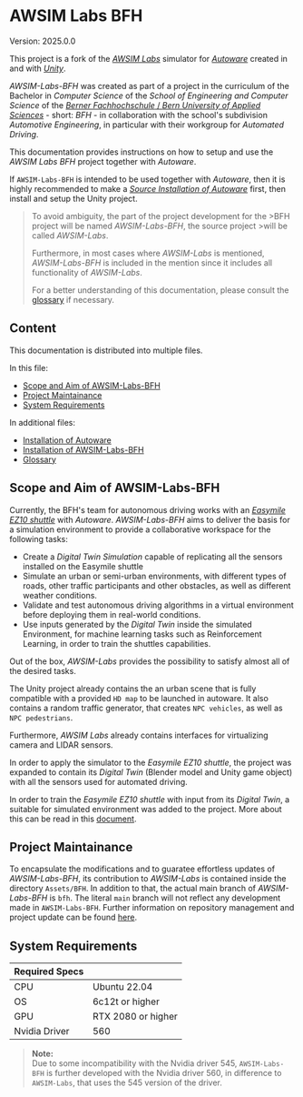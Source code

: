 # AWSIM Labs BFH

Version: 2025.0.0

This project is a fork of the [_AWSIM Labs_](https://github.com/autowarefoundation/AWSIM-Labs) simulator for [_Autoware_](https://autoware.org/) created in and with [_Unity_](www.unity.com). 

_AWSIM-Labs-BFH_ was created as part of a project in the curriculum of the Bachelor in _Computer Science_ of the _School of Engineering and Computer Science_ of the [_Berner Fachhochschule_ / _Bern University of Applied Sciences_](https://www.bfh.ch/de/studium/bachelor/informatik/)  -  short: _BFH_ - in collaboration with the school's subdivision _Automotive Engineering_, in particular with their workgroup for _Automated Driving_.

This documentation provides instructions on how to setup and use the _AWSIM Labs BFH_ project together with _Autoware_.

If `AWSIM-Labs-BFH` is intended to be used together with _Autoware_, then it is highly recommended to make a [_Source Installation of Autoware_](autoware-installation.md) first, then install and setup the Unity project.

>To avoid ambiguity, the part of the project development for the >BFH project will be named _AWSIM-Labs-BFH_, the source project >will be called _AWSIM-Labs_. 
>
>Furthermore, in most cases where _AWSIM-Labs_ is mentioned, _AWSIM-Labs-BFH_ is included in the mention since it includes all functionality of _AWSIM-Labs_.
>
>For a better understanding of this documentation, please consult the [glossary](glossary.md) if necessary.

## Content
This documentation is distributed into multiple files.

In this file:
- [Scope and Aim of AWSIM-Labs-BFH](#scope-and-aim-of-awsim-labs-bfh)
- [Project Maintainance](#project-maintainance)
- [System Requirements](#system-requirements)

In additional files:
- [Installation of Autoware](autoware-intallation.md)
- [Installation of AWSIM-Labs-BFH](AWSIM-Labs-BFH-Unity-installation.md)
- [Glossary](glossary.md)

## Scope and Aim of AWSIM-Labs-BFH

Currently, the BFH's team for autonomous driving works with an [_Easymile EZ10 shuttle_](https://www.easymile.com/de/vehicle-solutions/ez10-passenger-shuttle) with _Autoware_.
_AWSIM-Labs-BFH_ aims to deliver the basis for a simulation environment to provide a collaborative workspace for the following tasks:
- Create a _Digital Twin Simulation_ capable of replicating all the sensors installed on the Easymile shuttle
- Simulate an urban or semi-urban environments, with different types of roads, other traffic participants and other obstacles, as well as different weather conditions.
- Validate and test autonomous driving algorithms in a virtual environment before deploying them in real-world conditions.
- Use inputs generated by the _Digital Twin_ inside the simulated Environment, for machine learning tasks such as Reinforcement Learning, in order to train the shuttles capabilities.

Out of the box, _AWSIM-Labs_ provides the possibility to satisfy almost all of the desired tasks. 

The Unity project already contains the an urban scene that is fully compatible with a provided `HD map` to be launched in autoware. It also contains a random traffic generator, that creates `NPC vehicles`, as well as `NPC pedestrians`.

Furthermore, _AWSIM Labs_ already contains interfaces for virtualizing camera and LIDAR sensors.

In order to apply the simulator to the _Easymile EZ10 shuttle_, the project was expanded to contain its _Digital Twin_ (Blender model and Unity game object) with all the sensors used for automated driving. 

In order to train the _Easymile EZ10 shuttle_ with input from its _Digital Twin_, a suitable for simulated environment was added to the project. More about this can be read in this [document](reinforcement-learning.md).


## Project Maintainance

To encapsulate the modifications and to guaratee effortless updates of _AWSIM-Labs-BFH_, its contribution to _AWSIM-Labs_ is contained inside the directory `Assets/BFH`. In addition to that, the actual main branch of _AWSIM-Labs-BFH_ is `bfh`.
The literal `main` branch will not reflect any development made in `AWSIM-Labs-BFH`. Further information on repository management and project update can be found [here](project-maintainance.md).

## System Requirements

| Required Specs |  |
| --- | ---|
| CPU | Ubuntu 22.04|
| OS | 6c12t or higher|
| GPU | RTX 2080 or higher|
| Nvidia Driver | 560 |

>**Note:**<br>
>Due to some incompatibility with the Nvidia driver 545, `AWSIM-Labs-BFH` is further developed with the Nvidia driver 560, in difference to `AWSIM-Labs`, that uses the 545 version of the driver.

